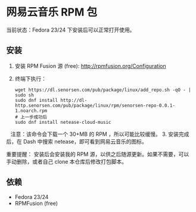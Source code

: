 # 网易云音乐 RPM 包
当前状态：Fedora 23/24 下安装后可以正常打开使用。

## 安装
1. 安装 RPM Fusion 源 (free): http://rpmfusion.org/Configuration
2. 终端下执行：
    
    ```
    wget https://dl.senorsen.com/pub/package/linux/add_repo.sh -qO - | sudo sh
    sudo dnf install http://dl-http.senorsen.com/pub/package/linux/rpm/senorsen-repo-0.0.1-1.noarch.rpm
    # 上一步成功后
    sudo dnf install netease-cloud-music
    ```
    注意：该命令会下载一个 30+MB 的 RPM ，所以可能比较缓慢。
3. 安装完成后，在 Dash 中搜索 netease，即可看到网易云音乐的图标。

重要提醒：
安装后会安装我的 RPM 源，以供之后随源更新。如果不需要，可以手动删除，或者自己 clone 本仓库后修改打包脚本。

## 依赖
- Fedora 23/24
- RPMFusion (free)
